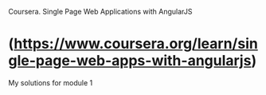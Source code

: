 Coursera. Single Page Web Applications with AngularJS
# (https://www.coursera.org/learn/single-page-web-apps-with-angularjs)
My solutions for module 1
